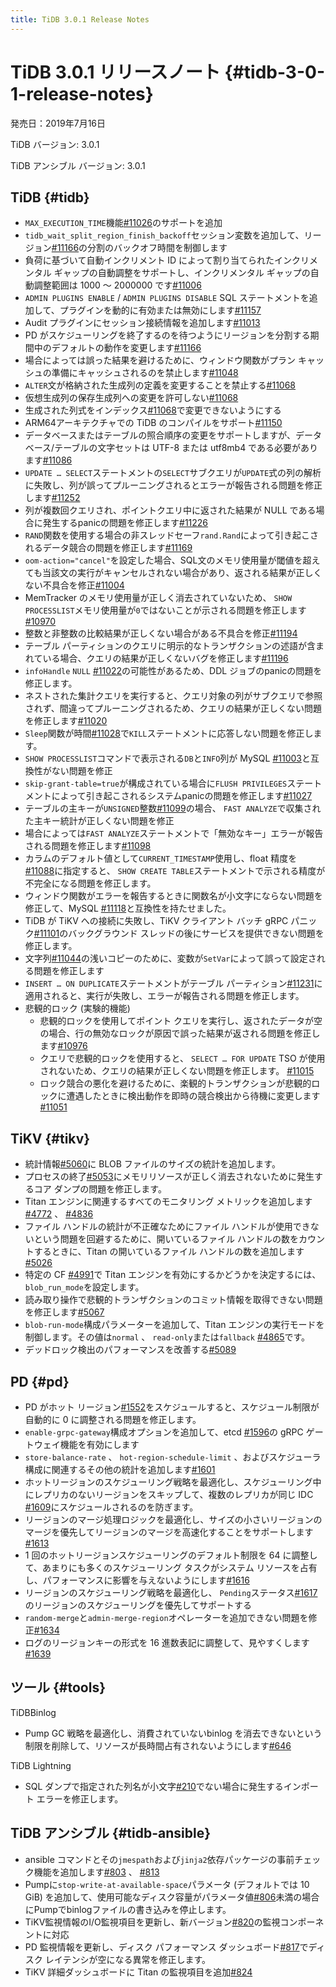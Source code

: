 ```yaml
---
title: TiDB 3.0.1 Release Notes
---
```


# TiDB 3.0.1 リリースノート {#tidb-3-0-1-release-notes}

発売日：2019年7月16日

TiDB バージョン: 3.0.1

TiDB アンシブル バージョン: 3.0.1

## TiDB {#tidb}

-   `MAX_EXECUTION_TIME`機能[#11026](https://github.com/pingcap/tidb/pull/11026)のサポートを追加
-   `tidb_wait_split_region_finish_backoff`セッション変数を追加して、リージョン[#11166](https://github.com/pingcap/tidb/pull/11166)の分割のバックオフ時間を制御します
-   負荷に基づいて自動インクリメント ID によって割り当てられたインクリメンタル ギャップの自動調整をサポートし、インクリメンタル ギャップの自動調整範囲は 1000 ～ 2000000 です[#11006](https://github.com/pingcap/tidb/pull/11006)
-   `ADMIN PLUGINS ENABLE` / `ADMIN PLUGINS DISABLE` SQL ステートメントを追加して、プラグインを動的に有効または無効にします[#11157](https://github.com/pingcap/tidb/pull/11157)
-   Audit プラグインにセッション接続情報を追加します[#11013](https://github.com/pingcap/tidb/pull/11013)
-   PD がスケジューリングを終了するのを待つようにリージョンを分割する期間中のデフォルトの動作を変更します[#11166](https://github.com/pingcap/tidb/pull/11166)
-   場合によっては誤った結果を避けるために、ウィンドウ関数がプラン キャッシュの準備にキャッシュされるのを禁止します[#11048](https://github.com/pingcap/tidb/pull/11048)
-   `ALTER`文が格納された生成列の定義を変更することを禁止する[#11068](https://github.com/pingcap/tidb/pull/11068)
-   仮想生成列の保存生成列への変更を許可しない[#11068](https://github.com/pingcap/tidb/pull/11068)
-   生成された列式をインデックス[#11068](https://github.com/pingcap/tidb/pull/11068)で変更できないようにする
-   ARM64アーキテクチャでの TiDB のコンパイルをサポート[#11150](https://github.com/pingcap/tidb/pull/11150)
-   データベースまたはテーブルの照合順序の変更をサポートしますが、データベース/テーブルの文字セットは UTF-8 または utf8mb4 である必要があります[#11086](https://github.com/pingcap/tidb/pull/11086)
-   `UPDATE … SELECT`ステートメントの`SELECT`サブクエリが`UPDATE`式の列の解析に失敗し、列が誤ってプルーニングされるとエラーが報告される問題を修正します[#11252](https://github.com/pingcap/tidb/pull/11252)
-   列が複数回クエリされ、ポイントクエリ中に返された結果が NULL である場合に発生するpanicの問題を修正します[#11226](https://github.com/pingcap/tidb/pull/11226)
-   `RAND`関数を使用する場合の非スレッドセーフ`rand.Rand`によって引き起こされるデータ競合の問題を修正します[#11169](https://github.com/pingcap/tidb/pull/11169)
-   `oom-action="cancel"`を設定した場合、SQL文のメモリ使用量が閾値を超えても当該文の実行がキャンセルされない場合があり、返される結果が正しくない不具合を修正[#11004](https://github.com/pingcap/tidb/pull/11004)
-   MemTracker のメモリ使用量が正しく消去されていないため、 `SHOW PROCESSLIST`メモリ使用量が`0`ではないことが示される問題を修正します[#10970](https://github.com/pingcap/tidb/pull/10970)
-   整数と非整数の比較結果が正しくない場合がある不具合を修正[#11194](https://github.com/pingcap/tidb/pull/11194)
-   テーブル パーティションのクエリに明示的なトランザクションの述語が含まれている場合、クエリの結果が正しくないバグを修正します[#11196](https://github.com/pingcap/tidb/pull/11196)
-   `infoHandle` `NULL` [#11022](https://github.com/pingcap/tidb/pull/11022)の可能性があるため、DDL ジョブのpanicの問題を修正します。
-   ネストされた集計クエリを実行すると、クエリ対象の列がサブクエリで参照されず、間違ってプルーニングされるため、クエリの結果が正しくない問題を修正します[#11020](https://github.com/pingcap/tidb/pull/11020)
-   `Sleep`関数が時間[#11028](https://github.com/pingcap/tidb/pull/11028)で`KILL`ステートメントに応答しない問題を修正します。
-   `SHOW PROCESSLIST`コマンドで表示される`DB`と`INFO`列が MySQL [#11003](https://github.com/pingcap/tidb/pull/11003)と互換性がない問題を修正
-   `skip-grant-table=true`が構成されている場合に`FLUSH PRIVILEGES`ステートメントによって引き起こされるシステムpanicの問題を修正します[#11027](https://github.com/pingcap/tidb/pull/11027)
-   テーブルの主キーが`UNSIGNED`整数[#11099](https://github.com/pingcap/tidb/pull/11099)の場合、 `FAST ANALYZE`で収集された主キー統計が正しくない問題を修正
-   場合によっては`FAST ANALYZE`ステートメントで「無効なキー」エラーが報告される問題を修正します[#11098](https://github.com/pingcap/tidb/pull/11098)
-   カラムのデフォルト値として`CURRENT_TIMESTAMP`使用し、float 精度を[#11088](https://github.com/pingcap/tidb/pull/11088)に指定すると、 `SHOW CREATE TABLE`ステートメントで示される精度が不完全になる問題を修正します。
-   ウィンドウ関数がエラーを報告するときに関数名が小文字にならない問題を修正して、MySQL [#11118](https://github.com/pingcap/tidb/pull/11118)と互換性を持たせました。
-   TiDB が TiKV への接続に失敗し、TiKV クライアント バッチ gRPC パニック[#11101](https://github.com/pingcap/tidb/pull/11101)のバックグラウンド スレッドの後にサービスを提供できない問題を修正します。
-   文字列[#11044](https://github.com/pingcap/tidb/pull/11044)の浅いコピーのために、変数が`SetVar`によって誤って設定される問題を修正します
-   `INSERT … ON DUPLICATE`ステートメントがテーブル パーティション[#11231](https://github.com/pingcap/tidb/pull/11231)に適用されると、実行が失敗し、エラーが報告される問題を修正します。
-   悲観的ロック (実験的機能)
    -   悲観的ロックを使用してポイント クエリを実行し、返されたデータが空の場合、行の無効なロックが原因で誤った結果が返される問題を修正します[#10976](https://github.com/pingcap/tidb/pull/10976)
    -   クエリで悲観的ロックを使用すると、 `SELECT … FOR UPDATE` TSO が使用されないため、クエリの結果が正しくない問題を修正します。 [#11015](https://github.com/pingcap/tidb/pull/11015)
    -   ロック競合の悪化を避けるために、楽観的トランザクションが悲観的ロックに遭遇したときに検出動作を即時の競合検出から待機に変更します[#11051](https://github.com/pingcap/tidb/pull/11051)

## TiKV {#tikv}

-   統計情報[#5060](https://github.com/tikv/tikv/pull/5060)に BLOB ファイルのサイズの統計を追加します。
-   プロセスの終了[#5053](https://github.com/tikv/tikv/pull/5053)にメモリリソースが正しく消去されないために発生するコア ダンプの問題を修正します。
-   Titan エンジンに関連するすべてのモニタリング メトリックを追加します[#4772](https://github.com/tikv/tikv/pull/4772) 、 [#4836](https://github.com/tikv/tikv/pull/4836)
-   ファイル ハンドルの統計が不正確なためにファイル ハンドルが使用できないという問題を回避するために、開いているファイル ハンドルの数をカウントするときに、Titan の開いているファイル ハンドルの数を追加します[#5026](https://github.com/tikv/tikv/pull/5026)
-   特定の CF [#4991](https://github.com/tikv/tikv/pull/4991)で Titan エンジンを有効にするかどうかを決定するには、 `blob_run_mode`を設定します。
-   読み取り操作で悲観的トランザクションのコミット情報を取得できない問題を修正します[#5067](https://github.com/tikv/tikv/pull/5067)
-   `blob-run-mode`構成パラメーターを追加して、Titan エンジンの実行モードを制御します。その値は`normal` 、 `read-only`または`fallback` [#4865](https://github.com/tikv/tikv/pull/4865)です。
-   デッドロック検出のパフォーマンスを改善する[#5089](https://github.com/tikv/tikv/pull/5089)

## PD {#pd}

-   PD がホット リージョン[#1552](https://github.com/pingcap/pd/pull/1552)をスケジュールすると、スケジュール制限が自動的に 0 に調整される問題を修正します。
-   `enable-grpc-gateway`構成オプションを追加して、etcd [#1596](https://github.com/pingcap/pd/pull/1596)の gRPC ゲートウェイ機能を有効にします
-   `store-balance-rate` 、 `hot-region-schedule-limit` 、およびスケジューラ構成に関連するその他の統計を追加します[#1601](https://github.com/pingcap/pd/pull/1601)
-   ホットリージョンのスケジューリング戦略を最適化し、スケジューリング中にレプリカのないリージョンをスキップして、複数のレプリカが同じ IDC [#1609](https://github.com/pingcap/pd/pull/1609)にスケジュールされるのを防ぎます。
-   リージョンのマージ処理ロジックを最適化し、サイズの小さいリージョンのマージを優先してリージョンのマージを高速化することをサポートします[#1613](https://github.com/pingcap/pd/pull/1613)
-   1 回のホットリージョンスケジューリングのデフォルト制限を 64 に調整して、あまりにも多くのスケジューリング タスクがシステム リソースを占有し、パフォーマンスに影響を与えないようにします[#1616](https://github.com/pingcap/pd/pull/1616)
-   リージョンのスケジューリング戦略を最適化し、 `Pending`ステータス[#1617](https://github.com/pingcap/pd/pull/1617)のリージョンのスケジューリングを優先してサポートする
-   `random-merge`と`admin-merge-region`オペレーターを追加できない問題を修正[#1634](https://github.com/pingcap/pd/pull/1634)
-   ログのリージョンキーの形式を 16 進数表記に調整して、見やすくします[#1639](https://github.com/pingcap/pd/pull/1639)

## ツール {#tools}

TiDBBinlog

-   Pump GC 戦略を最適化し、消費されていないbinlog を消去できないという制限を削除して、リソースが長時間占有されないようにします[#646](https://github.com/pingcap/tidb-binlog/pull/646)

TiDB Lightning

-   SQL ダンプで指定された列名が小文字[#210](https://github.com/pingcap/tidb-lightning/pull/210)でない場合に発生するインポート エラーを修正します。

## TiDB アンシブル {#tidb-ansible}

-   ansible コマンドとその`jmespath`および`jinja2`依存パッケージの事前チェック機能を追加します[#803](https://github.com/pingcap/tidb-ansible/pull/803) 、 [#813](https://github.com/pingcap/tidb-ansible/pull/813)
-   Pumpに`stop-write-at-available-space`パラメータ (デフォルトでは 10 GiB) を追加して、使用可能なディスク容量がパラメータ値[#806](https://github.com/pingcap/tidb-ansible/pull/806)未満の場合にPumpでbinlogファイルの書き込みを停止します。
-   TiKV監視情報のI/O監視項目を更新し、新バージョン[#820](https://github.com/pingcap/tidb-ansible/pull/820)の監視コンポーネントに対応
-   PD 監視情報を更新し、ディスク パフォーマンス ダッシュボード[#817](https://github.com/pingcap/tidb-ansible/pull/817)でディスク レイテンシが空になる異常を修正します。
-   TiKV 詳細ダッシュボードに Titan の監視項目を追加[#824](https://github.com/pingcap/tidb-ansible/pull/824)
